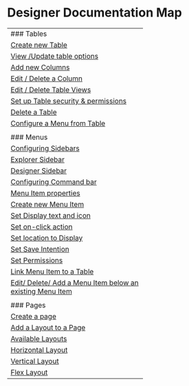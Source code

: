 # Designer Documentation Map

<table id="bkmrk-tables-create-new-ta"><tbody><tr><td width="300">### Tables

</td></tr><tr><td width="300"><u>Create new Table</u>

</td></tr><tr><td width="300"><u>View /Update table options</u>

</td></tr><tr><td width="300"><u>Add new Columns</u>

</td></tr><tr><td width="300"><u>Edit / Delete a Column</u>

</td></tr><tr><td width="300"><u>Edit / Delete Table Views</u>

</td></tr><tr><td width="300"><u>Set up Table security &amp; permissions</u>

</td></tr><tr><td width="300"><u>Delete a Table</u>

</td></tr><tr><td width="300"><u>Configure a Menu from Table</u>

</td></tr><tr><td width="300"></td></tr><tr><td width="300">### Menus

</td></tr><tr><td width="300"><u>Configuring Sidebars</u>

</td></tr><tr><td width="300"><u>Explorer Sidebar</u>

</td></tr><tr><td width="300"><u>Designer Sidebar</u>

</td></tr><tr><td width="300"><u>Configuring Command bar</u>

</td></tr><tr><td width="300"><u>Menu Item properties</u>

</td></tr><tr><td width="300"><u>Create new Menu Item</u>

</td></tr><tr><td width="300"><u>Set Display text and icon</u>

</td></tr><tr><td width="300"><u>Set on-click action</u>

</td></tr><tr><td width="300"><u>Set location to Display</u>

</td></tr><tr><td width="300"><u>Set Save Intention</u>

</td></tr><tr><td width="300"><u>Set Permissions</u>

</td></tr><tr><td width="300"><u>Link Menu Item to a Table</u>

</td></tr><tr><td width="300"><u>Edit/ Delete/ Add a Menu Item below an existing Menu Item</u>

</td></tr><tr><td width="300"></td></tr><tr><td width="300">### Pages

</td></tr><tr><td width="300"><u>Create a page</u>

</td></tr><tr><td width="300"><u>Add a Layout to a Page</u>

</td></tr><tr><td width="300"><u>Available Layouts</u>

</td></tr><tr><td width="300"><u>Horizontal Layout</u>

</td></tr><tr><td width="300"><u>Vertical Layout</u>

</td></tr><tr><td width="300"><u>Flex Layout</u>

</td></tr></tbody></table>